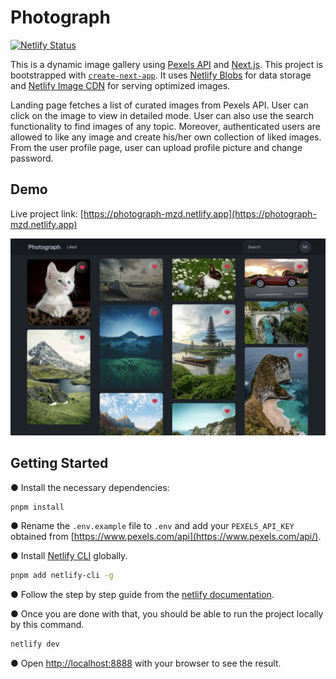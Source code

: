 # Photograph

[![Netlify Status](https://api.netlify.com/api/v1/badges/ca78c2f8-af5d-4341-94a7-bc0b49d0b270/deploy-status)](https://app.netlify.com/sites/photograph-mzd/deploys)

This is a dynamic image gallery using [Pexels API]() and [Next.js](https://nextjs.org/). This project is bootstrapped with [`create-next-app`](https://github.com/vercel/next.js/tree/canary/packages/create-next-app). It uses [Netlify Blobs](https://docs.netlify.com/blobs/overview/) for data storage and [Netlify Image CDN](https://docs.netlify.com/image-cdn/overview/) for serving optimized images.

Landing page fetches a list of curated images from Pexels API. User can click on the image to view in detailed mode. User can also use the search functionality to find images of any topic. Moreover, authenticated users are allowed to like any image and create his/her own collection of liked images. From the user profile page, user can upload profile picture and change password.

## Demo

Live project link: [https://photograph-mzd.netlify.app](https://photograph-mzd.netlify.app)

![Project screenshot](docs/image.png)

## Getting Started

● Install the necessary dependencies:

```bash
pnpm install
```

● Rename the `.env.example` file to `.env` and add your `PEXELS_API_KEY` obtained from [https://www.pexels.com/api](https://www.pexels.com/api/).

● Install [Netlify CLI](https://www.netlify.com/platform/core/cli) globally.

```bash
pnpm add netlify-cli -g
```

● Follow the step by step guide from the [netlify documentation](https://docs.netlify.com/cli/get-started/).

● Once you are done with that, you should be able to run the project locally by this command.

```bash
netlify dev
```

● Open [http://localhost:8888](http://localhost:8888) with your browser to see the result.
